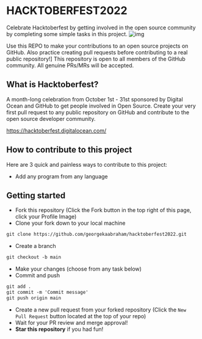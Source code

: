 # HACKTOBERFEST2022
Celebrate Hacktoberfest by getting involved in the open source community by completing some simple tasks in this project.
![img](https://github.com/georgekaabraham/hacktoberfest2022/blob/main/hactoberfest_img.png)

Use this REPO to make your contributions to an open source projects on GitHub. Also practice creating pull requests before contributing to a real public repository!]
This repository is open to all members of the GitHub community.
All genuine PRs/MRs will be accepted.

## What is Hacktoberfest?
A month-long celebration from October 1st - 31st sponsored by Digital Ocean and GitHub to get people involved in Open Source. Create your very first pull request to any public repository on GitHub and contribute to the open source developer community.

https://hacktoberfest.digitalocean.com/

## How to contribute to this project
Here are 3 quick and painless ways to contribute to this project:

* Add any program from any language

## Getting started
* Fork this repository (Click the Fork button in the top right of this page, click your Profile Image)
* Clone your fork down to your local machine

```markdown
git clone https://github.com/georgekaabraham/hacktoberfest2022.git
```

* Create a branch

```markdown
git checkout -b main
```

* Make your changes (choose from any task below)
* Commit and push

```markdown
git add .
git commit -m 'Commit message'
git push origin main
```

* Create a new pull request from your forked repository (Click the `New Pull Request` button located at the top of your repo)
* Wait for your PR review and merge approval!
* __Star this repository__ if you had fun!
